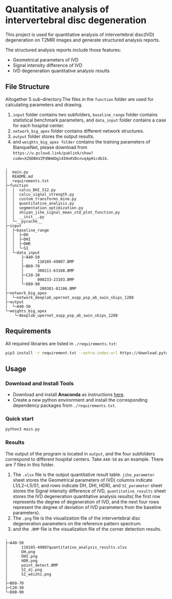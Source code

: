 # Quantitative analysis of intervertebral disc degeneration

This project is used for quantitative analysis of intervertebral disc(IVD) degeneration on T2MRI images
and generate structured analysis reports.

The structured analysis reports include those features:

- Geometrical parameters of IVD
- Signal intensity difference of IVD
- IVD degeneration quantitative analysis results

## File Structure

Altogether 5 sub-directory.The files in the `function` folder are used for calculating parameters and drawing.

1. `input` folder contains two subfolders, `baseline_range` folder contains statistical benchmark parameters,
   and `data_input` folder contains a case for each hospital center.
2. `network_big_apex` folder contains different network structures.
3. `output` folder stores the output results.
4. and `weights_big_apex folder` contains the training parameters of BianqueNet, please download from `https://u.pcloud.link/publink/show?code=XZ6DBkVZPdNHAOg14IHxKVDcnvq4pH1c4b1k`.

```
.
│  main.py
│  README.md
│  requirements.txt  
├─function
│  │  calcu_DHI_512.py
│  │  calcu_signal_strength.py
│  │  custom_transforms_mine.py
│  │  quantitative_analysis.py
│  │  segmentation_optimization.py
│  │  shiyan_jihe_signal_mean_std_plot_function.py
│  │  __init__.py
│  └─__pycache__     
├─input
│  ├─baseline_range
│  │  ├─DH       
│  │  ├─DHI     
│  │  ├─DWR       
│  │  └─SI   
│  └─data_input
│      ├─A40-50
│      │      110105-49007.BMP  
│      ├─B60-70
│      │      300211-63108.BMP  
│      ├─C20-30
│      │      000233-23103.BMP  
│      └─D80-90
│              200301-81106.BMP        
├─network_big_apex
│  └─network_deeplab_upernet_aspp_psp_ab_swin_skips_1288
├─output
│  └─A40-50
└─weights_big_apex
    └─deeplab_upernet_aspp_psp_ab_swin_skips_1288
```

## Requirements

All required libraries are listed in `./requirements.txt`:

```bash
pip3 install -r requirement.txt --extra-index-url https://download.pytorch.org/whl/cpu
```

## Usage

### Download and Install Tools

- Download and install **Anaconda** as instructions [here](https://docs.anaconda.com/anaconda/install/index.html).
- Create a new python environment and install the corresponding dependency packages from `./requirements.txt`.

### Quick start

```bash
python3 main.py
```

### Results

The output of the program is located in `output`, and the four subfolders correspond to different hospital
centers. Take `A40-50` as an example. There are 7 files in this folder.

1. The `.xlsx` file is the output quantitative result table. `jihe_parameter` sheet stores the Geometrical parameters of
   IVD( columns indicate L1/L2~L5/S1, and rows indicate DH, DHI, HDR), and `SI_parameter` sheet stores the Signal intensity
   difference of IVD, `quantitative_results` sheet stores the IVD degeneration quantitative analysis results( the first row
   represents the degree of degeneration of IVD, and the next four rows represent the degree of
   deviation of IVD parameters from the baseline parameters).
2. The `.png` file is the visualization file of the intervertebral disc degeneration parameters on the reference pattern spectrum.
3. and the `.BMP` file is the visualization file of the corner detection results.

```
.
├─A40-50
│      110105-49007quantitative_analysis_results.xlsx
│      DH.png
│      DHI.png
│      HDR.png
│      point_detect.BMP
│      SI_dj.png
│      SI_weizhi.png
│    
├─B60-70 
├─C20-30
└─D80-90
```
